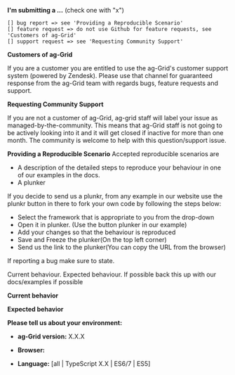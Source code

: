 <!--
IF YOU DON'T FILL OUT THE FOLLOWING INFORMATION WE MIGHT CLOSE YOUR ISSUE WITHOUT INVESTIGATING
-->

**I'm submitting a ...**  (check one with "x")
```
[] bug report => see 'Providing a Reproducible Scenario'
[] feature request => do not use Github for feature requests, see 'Customers of ag-Grid'
[] support request => see 'Requesting Community Support'
```

**Customers of ag-Grid**

If you are a customer you are entitled to use the ag-Grid's customer support system (powered by Zendesk). Please use that channel for guaranteed response from the ag-Grid team with regards bugs, feature requests and support.

**Requesting Community Support**

If you are not a customer of ag-Grid, ag-grid staff will label your issue as managed-by-the-community. This means that ag-Grid staff is not going to be actively looking into it and it will get closed if inactive for more than one month. The community is welcome to help with this question/support issue.

**Providing a Reproducible Scenario**
Accepted reproducible scenarios are
- A description of the detailed steps to reproduce your behaviour in one of our examples in the docs.
- A plunker

If you decide to send us a plunkr, from any example in our website use the plunkr button in there to fork your own code by following the steps below:

- Select the framework that is appropriate to you from the drop-down
- Open it in plunker. (Use the button plunker in our example)
- Add your changes so that the behaviour is reproduced
- Save and Freeze the plunker(On the top left corner)
- Send us the link to the plunker(You can copy the URL from the browser)

If reporting a bug make sure to state.

Current behaviour.
Expected behaviour. If possible back this up with our docs/examples if possible

**Current behavior**
<!-- Describe how the bug manifests. -->

**Expected behavior**
<!-- Describe what the behavior would be without the bug. If possible back this up with our docs/examples if possible-->

**Please tell us about your environment:**
<!-- Operating system, IDE, package manager, HTTP server, ... -->

* **ag-Grid version:** X.X.X
<!-- Check whether this is still an issue in the most recent ag-Grid version -->

* **Browser:**
<!-- Run `navigator.userAgent` in console of all of the browsers where this could be reproduced -->

* **Language:** [all | TypeScript X.X | ES6/7 | ES5]

